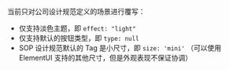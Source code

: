 当前只对公司设计规范定义的场景进行覆写：

* 仅支持淡色主题，即 `effect: "light"`
* 仅支持默认的按钮类型，即 `type: null`
* SOP 设计规范默认的 Tag 是小尺寸，即 `size: 'mini'` （可以使用 ElementUI 支持的其他尺寸，但是外观表现不保证协调）
